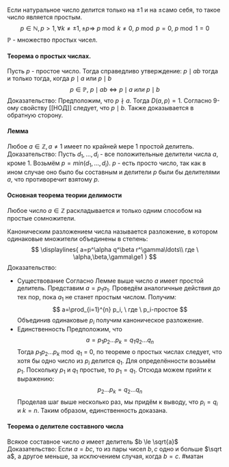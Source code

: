 Если натуральное число делится только на ±1 и на ±само себя, то такое число является простым.
$$
p\in \mathbb{N}, p>1, \forall k \ne \pm 1, \pm p \Rightarrow \ p \bmod k \ne 0, \ p \bmod p = 0, \ p \bmod 1 = 0
$$
$\mathbb{P}$ - множество простых чисел.
#### Теорема о простых числах.
Пусть *p* - простое число. Тогда справедливо утверждение: $p \mid ab$ тогда и только тогда, когда $p \mid a$ или $p \mid b$
$$
p\in \mathbb{P}, \ p \mid ab \iff p \mid a \ или \ p \mid b
$$
Доказательство:
Предположим, что $p \nmid a$. Тогда $D(a, p)=1$. Согласно  9-ому свойству [[НОД]] следует, что $p \mid b$. Также доказывается в обратную сторону.

#### Лемма
Любое $a\in \mathbb{Z}, a\ne1$ имеет по крайней мере 1 простой делитель.
Доказательство:
Пусть $d_1, \ldots, d_i$ - все положительные делители числа $a$, кроме 1. Возьмём $p=min(d_1,\ldots,d_i)$. $p$ - есть просто число, так как в ином случае оно было бы составным и делители $p$ были бы делителями $a$, что противоречит взятому $p$.

#### Основная теорема теории делимости
Любое число $a \in \mathbb{Z}$ раскладывается и только одним способом на простые сомножители.

Каноническим разложением числа называется разложение, в котором одинаковые множители объединены в степень:
$$
\displaylines{
a=p^\alpha q^\beta r^\gamma\ldots\\
где \ \alpha,\beta,\gamma\ge1
}
$$
Доказательство:
- Существование
Согласно Лемме выше число $a$ имеет простой делитель. Представим $a=p_1a_1$. Проведём аналогичные действия до тех пор, пока $a_1$ не станет простым числом. Получим:
$$
a=\prod_{i=1}^{n} p_i, \ где \ p_i-простое
$$
Объединив одинаковые $p_i$ получим каноническое разложение.
- Единственность
Предположим, что 
$$
a=p_1p_2\ldots p_k=q_1q_2\ldots q_n
$$
Тогда $p_1p_2\ldots p_k \bmod q_1$ = 0, по теореме о простых числах следует, что хотя бы одно число из $p_i$ делится $q_1$. Для определённости возьмём $p_1$. Поскольку $p_1$ и $q_1$ простые, то $p_1=q_1$. Отсюда можем прийти к выражению:
$$
p_2\ldots p_k=q_2\ldots q_n
$$
Проделав шаг выше несколько раз, мы придём к выводу, что $p_i=q_i$ и $k=n$. Таким образом, единственность доказана.

#### Теорема о делителе составного числа
Всякое составное число $a$ имеет делитель $b \le \sqrt{a}$
Доказательство:
Если $a = bc$, то из пары чисел $b, c$ одно и больше $\sqrt a$, а другое меньше, за исключением случая, когда $b=c$.
#матан